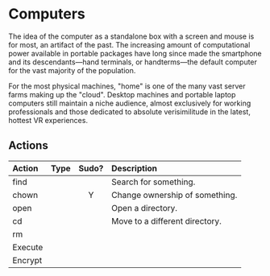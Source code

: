 # Computers

The idea of the computer as a standalone box with a screen and mouse is for most, an artifact of the past. The increasing amount of computational power available in portable packages have long since made the smartphone and its descendants—hand terminals, or handterms—the default computer for the vast majority of the population.

For the most physical machines, "home" is one of the many vast server farms making up the "cloud". Desktop machines and portable laptop computers still maintain a niche audience, almost exclusively for working professionals and those dedicated to absolute verisimilitude in the latest, hottest VR experiences.

## Actions

| Action  | Type | Sudo? | Description                    |
| :------ | :--: | :---: | :----------------------------- |
| find    |      |       | Search for something.          |
| chown   |      |   Y   | Change ownership of something. |
| open    |      |       | Open a directory.              |
| cd      |      |       | Move to a different directory. |
| rm      |      |       |                                |
| Execute |      |       |                                |
| Encrypt |      |       |                                |
